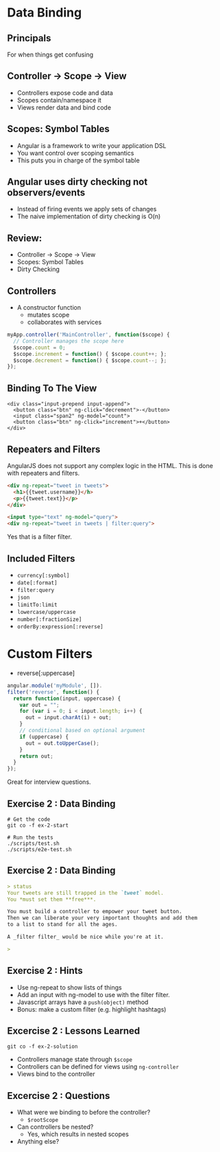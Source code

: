 # Data Binding


## Principals

For when things get confusing


## Controller -> Scope -> View
- Controllers expose code and data
- Scopes contain/namespace it
- Views render data and bind code


## Scopes: Symbol Tables
- Angular is a framework to write your application DSL
- You want control over scoping semantics
- This puts you in charge of the symbol table


## Angular uses dirty checking not observers/events
- Instead of firing events we apply sets of changes
- The naive implementation of dirty checking is O(n)


## Review:
- Controller -> Scope -> View
- Scopes: Symbol Tables
- Dirty Checking


## Controllers
- A constructor function
  - mutates scope
  - collaborates with services

```javascript
myApp.controller('MainController', function($scope) {
  // Controller manages the scope here
  $scope.count = 0;
  $scope.increment = function() { $scope.count++; };
  $scope.decrement = function() { $scope.count--; };
});
```


## Binding To The View

```
<div class="input-prepend input-append">
  <button class="btn" ng-click="decrement">-</button>
  <input class="span2" ng-model="count">
  <button class="btn" ng-click="increment">+</button>
</div>
```


## Repeaters and Filters

AngularJS does not support any complex logic in the HTML. This is done with
repeaters and filters.

```html
<div ng-repeat="tweet in tweets">
  <h1>{{tweet.username}}</h>
  <p>{{tweet.text}}</p>
</div>
```
```html
<input type="text" ng-model="query">
<div ng-repeat="tweet in tweets | filter:query">
```

Yes that is a filter filter.


## Included Filters

- `currency[:symbol]`
- `date[:format]`
- `filter:query`
- `json`
- `limitTo:limit`
- `lowercase/uppercase`
- `number[:fractionSize]`
- `orderBy:expression[:reverse]`


# Custom Filters

- reverse[:uppercase]

```javascript
angular.module('myModule', []).
filter('reverse', function() {
  return function(input, uppercase) {
    var out = "";
    for (var i = 0; i < input.length; i++) {
      out = input.charAt(i) + out;
    }
    // conditional based on optional argument
    if (uppercase) {
      out = out.toUpperCase();
    }
    return out;
  }
});
```

Great for interview questions.


## Exercise 2 : Data Binding

```
# Get the code
git co -f ex-2-start

# Run the tests
./scripts/test.sh
./scripts/e2e-test.sh
```


## Exercise 2 : Data Binding

```markdown
> status
Your tweets are still trapped in the `tweet` model.
You *must set them **free***.

You must build a controller to empower your tweet button.
Then we can liberate your very important thoughts and add them
to a list to stand for all the ages.

A _filter filter_ would be nice while you're at it.

>
```


## Exercise 2 : Hints

- Use ng-repeat to show lists of things
- Add an input with ng-model to use with the filter filter.
- Javascript arrays have a `push(object)` method
- Bonus: make a custom filter (e.g. highlight hashtags)


## Excercise 2 : Lessons Learned

`git co -f ex-2-solution`

- Controllers manage state through `$scope`
- Controllers can be defined for views using `ng-controller`
- Views bind to the controller


## Excercise 2 : Questions

- What were we binding to before the controller?
    - `$rootScope`
- Can controllers be nested?
    - Yes, which results in nested scopes
- Anything else?
